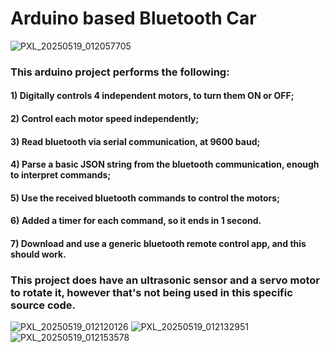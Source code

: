 # Arduino based Bluetooth Car
![PXL_20250519_012057705](https://github.com/user-attachments/assets/a7bd9953-cd6c-4ee4-ac14-45c4a5843ea4)

### This arduino project performs the following:

#### 1) Digitally controls 4 independent motors, to turn them ON or OFF;
#### 2) Control each motor speed independently;
#### 3) Read bluetooth via serial communication, at 9600 baud;
#### 4) Parse a basic JSON string from the bluetooth communication, enough to interpret commands;
#### 5) Use the received bluetooth commands to control the motors;
#### 6) Added a timer for each command, so it ends in 1 second.
#### 7) Download and use a generic bluetooth remote control app, and this should work.


### This project does have an ultrasonic sensor and a servo motor to rotate it, however that's not being used in this specific source code.

![PXL_20250519_012120126](https://github.com/user-attachments/assets/413c32bd-ec5d-49b7-880d-9b533699f507)
![PXL_20250519_012132951](https://github.com/user-attachments/assets/ef0ddb45-f065-4a41-b164-08b7ec630c0f)
![PXL_20250519_012153578](https://github.com/user-attachments/assets/cd424184-bfe8-4095-bf92-b64982fe9fe3)
